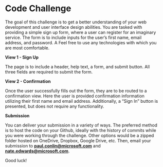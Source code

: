# Code Challenge

The goal of this challenge is to get a better understanding of your web development and user
interface design abilities. You are tasked with providing a simple sign up form, where a user can
register for an imaginary service. The form is to include inputs for the user’s first name, email
address, and password.
A
Feel free to use any technologies with which you are most comfortable.

**View 1 - Sign Up**

The page is to include a header, help text, a form, and submit button. All three fields are
required to submit the form.


**View 2 - Confirmation**

Once the user successfully fills out the form, they are to be routed to a confirmation view. Here
the user is provided confirmation information utilizing their first name and email address.
Additionally, a “Sign In” button is presented, but does not require any functionality.

**Submission**

You can deliver your submission in a variety of ways. The preferred method is to host the code
on your Github, ideally with the history of commits while you were working through the
challenge. Other options would be a zipped folder hosted on OneDrive, Dropbox, Google Drive,
etc. Then, email your submission to **paul.conlin@microsoft.com** and
**nate.edwards@microsoft.com**.

Good luck!


